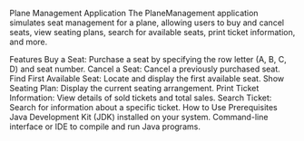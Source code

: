 Plane Management Application
The PlaneManagement application simulates seat management for a plane, allowing users to buy and cancel seats, view seating plans, search for available seats, print ticket information, and more.

Features
Buy a Seat: Purchase a seat by specifying the row letter (A, B, C, D) and seat number.
Cancel a Seat: Cancel a previously purchased seat.
Find First Available Seat: Locate and display the first available seat.
Show Seating Plan: Display the current seating arrangement.
Print Ticket Information: View details of sold tickets and total sales.
Search Ticket: Search for information about a specific ticket.
How to Use
Prerequisites
Java Development Kit (JDK) installed on your system.
Command-line interface or IDE to compile and run Java programs.

